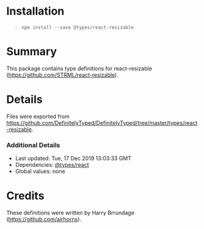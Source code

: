 # Installation
> `npm install --save @types/react-resizable`

# Summary
This package contains type definitions for react-resizable (https://github.com/STRML/react-resizable).

# Details
Files were exported from https://github.com/DefinitelyTyped/DefinitelyTyped/tree/master/types/react-resizable.

### Additional Details
 * Last updated: Tue, 17 Dec 2019 13:03:33 GMT
 * Dependencies: [@types/react](https://npmjs.com/package/@types/react)
 * Global values: none

# Credits
These definitions were written by Harry Brrundage (https://github.com/airhorns).
